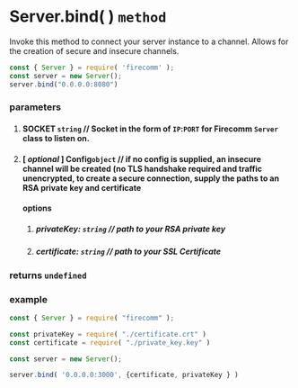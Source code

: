 # Server.bind( ) `method`

Invoke this method to connect your server instance to a channel. Allows for the creation of secure and insecure channels.

```javascript
const { Server } = require( 'firecomm' );
const server = new Server();
server.bind("0.0.0.0:8080")
```

### parameters

1. #### SOCKET `string` // Socket in the form of `IP`:`PORT` for Firecomm `Server` class to listen on.
2. ####  [ *optional* ] Config`object` // if no config is supplied, an insecure channel will be created (no TLS handshake required and traffic unencrypted, to create a secure connection, supply the paths to an RSA private key and certificate

   #### options

   1. ##### privateKey: `string` // path to your RSA private key
   2. ##### certificate: `string` // path to your SSL Certificate


### returns `undefined`

### example

```javascript
const { Server } = require( "firecomm" );

const privateKey = require( "./certificate.crt" )
const certificate = require( "./private_key.key" )

const server = new Server();

server.bind( '0.0.0.0:3000', {certificate, privateKey } )

```